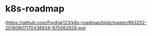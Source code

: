 # k8s-roadmap


(https://github.com/Fordisk123/k8s-roadmap/blob/master/863252-20180907170436934-875062928.jpg)
